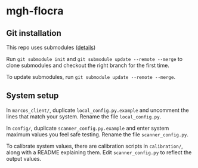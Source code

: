 # mgh-flocra

## Git installation
This repo uses submodules ([details](https://git-scm.com/book/en/v2/Git-Tools-Submodules))

Run `git submodule init` and `git submodule update --remote --merge` to clone submodules and checkout the right branch for the first time.

To update submodules, run `git submodule update --remote --merge`.

## System setup
In `marcos_client/`, duplicate `local_config.py.example` and uncomment the lines that match your system. Rename the file `local_config.py`.

In `config/`, duplicate `scanner_config.py.example` and enter system maximum values you feel safe testing. Rename the file `scanner_config.py`.

To calibrate system values, there are calibration scripts in `calibration/`, along with a README explaining them. Edit `scanner_config.py` to reflect the output values. 